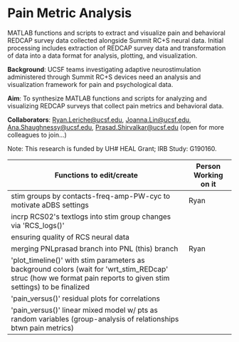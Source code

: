 # Pain Metric Analysis
MATLAB functions and scripts to extract and visualize pain and behavioral REDCAP survey data collected alongside Summit RC+S neural data. Initial processing includes
extraction of REDCAP survey data and transformation of data into a data format for analysis, plotting, and visualization.

**Background**: UCSF teams investigating adaptive neurostimulation administered through Summit RC+S devices need an analysis and visualization framework for pain and psychological data.

**Aim**: To synthesize MATLAB functions and scripts for analyzing and visualizing REDCAP surveys that collect pain metrics and behavioral data.

**Collaborators**: Ryan.Leriche@ucsf.edu, Joanna.Lin@ucsf.edu, Ana.Shaughnessy@ucsf.edu, Prasad.Shirvalkar@ucsf.edu (open for more colleagues to join...)

Note: This research is funded by UH# HEAL Grant; IRB Study: G190160.



| Functions to edit/create  | Person Working on it |
| ------------- | ------------- |
| stim groups by contacts-freq-amp-PW-cyc to motivate aDBS settings|Ryan |
| incrp RCS02's textlogs into stim group changes via 'RCS_logs()'
| ensuring quality of RCS neural data|  |
| merging PNLprasad branch into PNL (this) branch | Ryan |
| 'plot_timeline()' with stim parameters as background colors (wait for 'wrt_stim_REDcap' struc (how we format pain reports to given stim settings) to be finalized| |
| 'pain_versus()' residual plots for correlations| |
| 'pain_versus()' linear mixed model w/ pts as random variables (group-analysis of relationships btwn pain metrics)| |
